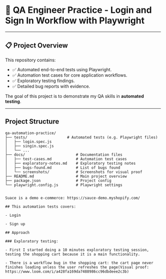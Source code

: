 # 🛒 QA Engineer Practice - Login and Sign In Workflow with Playwright

---

## 📋 Project Overview
This repository contains:
- ✅ Automated end-to-end tests using Playwright.
- ✅ Automation test cases for core application workflows.
- ✅ Exploratory testing findings.
- ✅ Detailed bug reports with evidence.

The goal of this project is to demonstrate my QA skills in **automated testing**.

---

## Project Structure

```
qa-automation-practice/
├── tests/                  # Automated tests (e.g. Playwright files)
│   ├── login.spec.js
│   ├── singin.spec.js
│   └── ...
├── docs/                       # Documentation files
│   ├── test-cases.md           # Automation test cases
│   ├── exploratory-notes.md    # Exploratory testing notes   
│   ├── bugs-found.md           # List of bugs found
│   └── screenshots/            # Screenshots for visual proof
├── README.md                   # Main project overview
├── package.json                # Project config
└── playwright.config.js        # Playwright settings


Suace is a demo e-commerce: https://sauce-demo.myshopify.com/

## This automation tests covers:

- Login

- Sign up

## Approach

### Exploratory testing: 

- First I started doing a 10 minutes exploratory testing session, testing the shopping cart because it is a main functionality.

- There is a workflow bug in the shopping cart: the cart page never finishes loading unless the user refreshes the page(Visual proof: https://www.loom.com/i/a428fa169da7488986cc96dbdeee2c3b)
